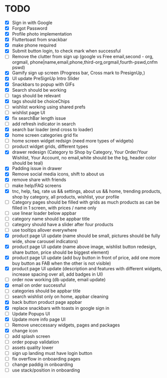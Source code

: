 # TODO
- [x] Sign in with Google
- [x] Forgot Password
- [x] Profile photo implementation
- [x] Fluttertoast from snackbar
- [x] make phone required
- [x] Submit button login, to check mark when successful
- [ ] Remove the clutter from sign up (google vs Free email,second - org, orgmail, phone|name,email,phone,third-org,orgmail,fourth-pswd,cnfm pswd)
- [x] Gamify sign up screen (Progress bar, Cross mark to PresignUp,)
- [x] UI update PreSignUp Intro Slider
- [x] Snackbars to popup with GIFs
- [x] Search should be working
- [ ] tags should be relevant
- [x] tags should be choiceChips
- [ ] wishlist working using shared prefs
- [ ] wishlist page UI
- [x] fix searchBar length issue
- [ ] add refresh indicator in search
- [x] search bar loader (end cross to loader)
- [x] home screen categories grid fix
- [ ] home screen widget redsign (need more types of widgets)
- [ ] product widget grids, different types
- [x] drawer redesign (Category to Shop by Category, Your Order/Your Wishlist, Your Account, no email,white should be the bg, header color should be teal)
- [x] Padding issue in drawer
- [x] Remove social media icons, shift to about us
- [x] remove share with friends
- [ ] make help/FAQ screens
- [x] tnc, help, faq, rate us && settings, about us && home, trending products, shop by category, all products, wishlist, your profile
- [ ] Category pages should be filled with grids as much products as can be filled in 1 screen, with prices / name only
- [ ] use linear loader below appbar
- [ ] category name should be appbar title
- [ ] category should have a slider after four products
- [ ] use tooltips allover everywhere
- [x] product page UI update (name should be small, pictures should be fully wide, show carousel indicators)
- [x] product page UI update (name above image, wishlist button redesign, share button, price should be biggest element)
- [x] product page UI update (add buy button in front of price, add one more buy button as FAB when the other is not visible)
- [x] product page UI update (description and features with different widgets, increase spacing over all, add badges in UI)
- [ ] order now working (db update, email update)
- [x] email on order successful
- [ ] categories should be appbar title
- [ ] search wishlist only on home, appbar cleaning
- [x] back button product page appbar
- [x] replace snackbars with toasts in google sign in
- [ ] Update Popups UI
- [x] Update more info page UI
- [ ] Remove uneccessary widgets, pages and packages
- [x] change icon
- [ ] add splash screen
- [ ] order popup validation
- [ ] assets quality lower
- [ ] sign up landing must have login button
- [ ] fix overflow in onboarding pages
- [ ] change paddig in onboarding
- [ ] use stack/position in onboarding
